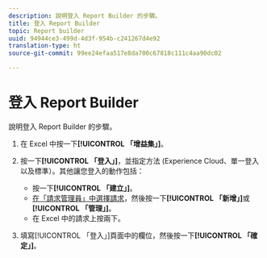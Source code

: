 ```yaml
---
description: 說明登入 Report Builder 的步驟。
title: 登入 Report Builder
topic: Report builder
uuid: 94944ce3-499d-4d3f-954b-c241267d4e92
translation-type: ht
source-git-commit: 99ee24efaa517e8da700c67818c111c4aa90dc02

---
```



# 登入 Report Builder

說明登入 Report Builder 的步驟。

1. 在 Excel 中按一下&#x200B;**[!UICONTROL 「增益集」]**。
1. 按一下&#x200B;**[!UICONTROL 「登入」]**，並指定方法 (Experience Cloud、單一登入以及標準）。其他讓您登入的動作包括：

   * 按一下&#x200B;**[!UICONTROL 「建立」]**。
   * [在「請求管理員」中選擇請求](/help/analyze/report-builder/manage-requests/r-arb-manage-requests.md)，然後按一下&#x200B;**[!UICONTROL 「新增」]**&#x200B;或&#x200B;**[!UICONTROL 「管理」]**。
   * 在 Excel 中的請求上按兩下。

1. 填寫[!UICONTROL 「登入」]頁面中的欄位，然後按一下&#x200B;**[!UICONTROL 「確定」]**。

